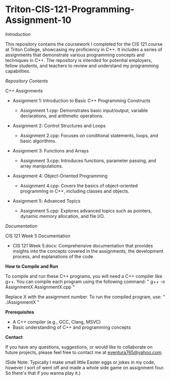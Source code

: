 # Triton-CIS-121-Programming-Assignment-10

*Introduction*

This repository contains the coursework I completed for the CIS 121 course at Triton College, showcasing my proficiency in C++. It includes a series of assignments that demonstrate various programming concepts and techniques in C++. The repository is intended for potential employers, fellow students, and teachers to review and understand my programming capabilities.

*Repository Contents*

C++ Assignments
- Assignment 1: Introduction to Basic C++ Programming Constructs
  - Assignment 1.cpp: Demonstrates basic input/output, variable declarations, and arithmetic operations.

- Assignment 2: Control Structures and Loops
  - Assignment 2.cpp: Focuses on conditional statements, loops, and basic algorithms.

- Assignment 3: Functions and Arrays
  - Assignment 3.cpp: Introduces functions, parameter passing, and array manipulations.

- Assignment 4: Object-Oriented Programming
  - Assignment 4.cpp: Covers the basics of object-oriented programming in C++, including classes and objects.

- Assignment 5: Advanced Topics
  - Assignment 5.cpp: Explores advanced topics such as pointers, dynamic memory allocation, and file I/O.

*Documentation*

CIS 121 Week 5 Documentation
- CIS 121 Week 5.docx: Comprehensive documentation that provides insights into the concepts covered in the assignments, the development process, and explanations of the code.

**How to Compile and Run**

To compile and run these C++ programs, you will need a C++ compiler like g++. You can compile each program using the following command:
" g++ -o AssignmentX AssignmentX.cpp "

Replace X with the assignment number. To run the compiled program, use:
" ./AssignmentX "

**Prerequisites**

- A C++ compiler (e.g., GCC, Clang, MSVC)
- Basic understanding of C++ and programming concepts

**Contact**

If you have any questions, suggestions, or would like to collaborate on future projects, please feel free to contact me at eventura765@yahoo.com.

(Side Note: Typically I make small little Easter eggs or jokes in my code, however I sort of went off and made a whole side game on assignment four. So there's that if you wanna play it.)
